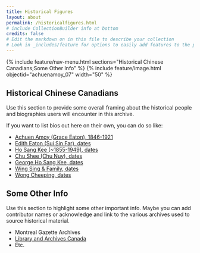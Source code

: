 ```yaml
---
title: Historical Figures
layout: about
permalink: /historicalfigures.html
# include CollectionBuilder info at bottom
credits: false
# Edit the markdown on in this file to describe your collection
# Look in _includes/feature for options to easily add features to the page
---
```


{% include feature/nav-menu.html sections="Historical Chinese Canadians;Some Other Info" %}
{% include feature/image.html objectid="achuenamoy_07" width="50" %} 

## Historical Chinese Canadians

Use this section to provide some overall framing about the historical people and biographies users will encounter in this archive. 

If you want to list bios out here on their own, you can do so like:

- [Achuen Amoy (Grace Eaton), 1846-1921](https://chinese-canadians.github.io/chinesemontreal/achuenamoy.html)
- [Edith Eaton (Sui Sin Far), dates](https://chinese-canadians.github.io/chinesemontreal/editheaton.html)
- [Ho Sang Kee (~1855-1949), dates](https://chinese-canadians.github.io/chinesemontreal/hosangkee.html)
- [Chu Shee (Chu Nuy), dates](https://chinese-canadians.github.io/chinesemontreal/chushee.html) 
- [George Ho Sang Kee, dates](https://chinese-canadians.github.io/chinesemontreal/georgehosangkee.html)
- [Wing Sing & Family, dates](https://chinese-canadians.github.io/chinesemontreal/wingsing.html) 
- [Wong Cheeping, dates](https://chinese-canadians.github.io/chinesemontreal/wingsing.html)

## Some Other Info
Use this section to highlight some other important info. Maybe you can add contributor names or acknowledge and link to the various archives used to source historical material.

- Montreal Gazette Archives
- [Library and Archives Canada](https://library-archives.canada.ca/eng)
- Etc.

